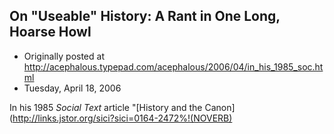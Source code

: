 ## On "Useable" History: A Rant in One Long, Hoarse Howl

 * Originally posted at http://acephalous.typepad.com/acephalous/2006/04/in_his_1985_soc.html
 * Tuesday, April 18, 2006



In his 1985 _Social Text_ article "[History and the Canon](http://links.jstor.org/sici?sici=0164-2472%!(NOVERB)
